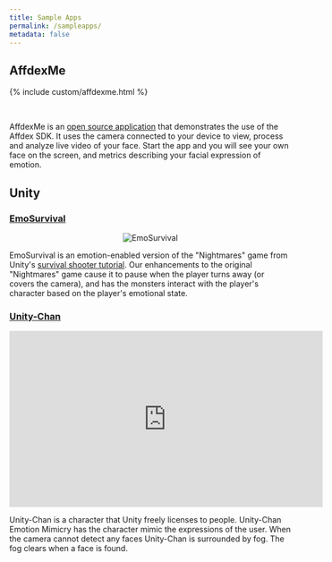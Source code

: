 ```yaml
---
title: Sample Apps
permalink: /sampleapps/
metadata: false
---
```


## AffdexMe

{% include custom/affdexme.html %}

<br />
<p>
  AffdexMe is an
  <a href="https://github.com/Affectiva?utf8=%E2%9C%93&query=affdexme"> open source application</a>
  that demonstrates the use of the Affdex SDK. It uses the camera connected to your device to view, process and analyze live video of your face. Start the app and you will see your own face on the screen, and metrics describing your facial expression of emotion.
</p>

## Unity

### [EmoSurvival](https://github.com/Affectiva/EmoSurvival)
<center>
<img src="{{ "/images/PausedGame.png" | prepend: site.baseurl }}" title="EmoSurvival">
</center>

EmoSurvival is an emotion-enabled version of the "Nightmares" game from Unity's [survival shooter tutorial](https://unity3d.com/learn/tutorials/projects/survival-shooter-project).  Our enhancements to the original "Nightmares" game cause it to pause when the player turns away (or covers the camera), and has the monsters interact with the player's character based on the player's emotional state.

### [Unity-Chan](https://github.com/Affectiva/UnityChan)
<center>
<iframe width="560" height="315" src="https://www.youtube.com/embed/MZCNWWyHa98" frameborder="0" allowfullscreen></iframe>
</center>

Unity-Chan is a character that Unity freely licenses to people.  Unity-Chan Emotion Mimicry has the character mimic the expressions of the user.  When the camera cannot detect any faces Unity-Chan is surrounded by fog.  The fog clears when a face is found.
